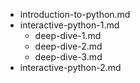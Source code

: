 - introduction-to-python.md
- interactive-python-1.md
  - deep-dive-1.md
  - deep-dive-2.md
  - deep-dive-3.md
- interactive-python-2.md
